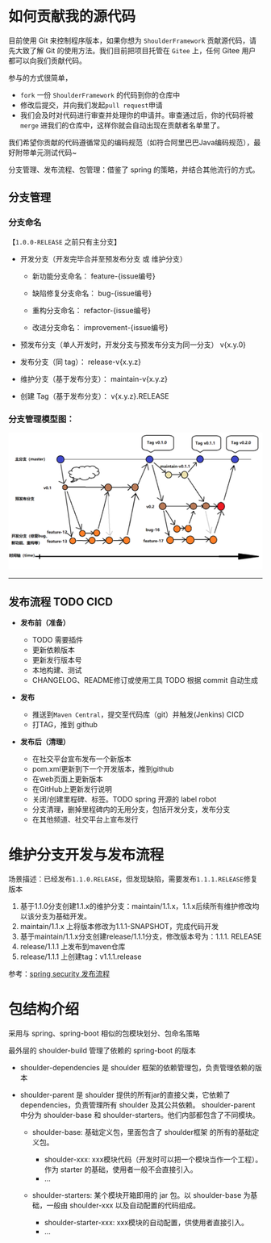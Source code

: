 # 如何贡献我的源代码

 目前使用 Git 来控制程序版本，如果你想为 `ShoulderFramework` 贡献源代码，请先大致了解 Git 的使用方法。我们目前把项目托管在 `Gitee` 上，任何 Gitee 用户都可以向我们贡献代码。
 
 参与的方式很简单，
 - `fork` 一份 `ShoulderFramework` 的代码到你的仓库中
 - 修改后提交，并向我们发起`pull request`申请
 - 我们会及时对代码进行审查并处理你的申请并。审查通过后，你的代码将被 `merge` 进我们的仓库中，这样你就会自动出现在贡献者名单里了。
 
 我们希望你贡献的代码遵循常见的编码规范（如符合阿里巴巴Java编码规范），最好附带单元测试代码~

 
分支管理、发布流程、包管理：借鉴了 spring 的策略，并结合其他流行的方式。


## 分支管理

### 分支命名

【`1.0.0-RELEASE` 之前只有主分支】

- 开发分支（开发完毕合并至预发布分支 或 维护分支）
    - 新功能分支命名：
    feature-{issue编号}
    
    - 缺陷修复分支命名：
    bug-{issue编号}
    
    - 重构分支命名：
    refactor-{issue编号}
    
    - 改进分支命名：
    improvement-{issue编号}

- 预发布分支（单人开发时，开发分支与预发布分支为同一分支）
v{x.y.0}    

- 发布分支（同 tag）：
release-v{x.y.z}

- 维护分支（基于发布分支）：
maintain-v{x.y.z}

- 创建 Tag（基于发布分支）：
v{x.y.z}.RELEASE

### 分支管理模型图：

![分支管理模型图](doc/img/gitFlow.png)

---

## 发布流程 TODO CICD
- **发布前（准备）**
    - TODO 需要插件
    - 更新依赖版本
    - 更新发行版本号
    - 本地构建、测试
    - CHANGELOG、README修订或使用工具 TODO 根据 commit 自动生成

- **发布**
    - 推送到`Maven Central`，提交至代码库（git）并触发(Jenkins) CICD
    - 打TAG，推到 github

- **发布后（清理）**
    - 在社交平台宣布发布一个新版本
    - pom.xml更新到下一个开发版本，推到github
    - 在web页面上更新版本
    - 在GitHub上更新发行说明
    - 关闭/创建里程碑、标签。TODO spring 开源的 label robot
    - 分支清理，删掉里程碑内的无用分支，包括开发分支，发布分支
    - 在其他频道、社交平台上宣布发行


# 维护分支开发与发布流程
场景描述：已经发布`1.1.0.RELEASE`，但发现缺陷，需要发布`1.1.1.RELEASE`修复版本

1.	基于1.1.0分支创建1.1.x的维护分支：maintain/1.1.x，1.1.x后续所有维护修改均以该分支为基础开发。
2.	maintain/1.1.x 上将版本修改为1.1.1-SNAPSHOT，完成代码开发
3.	基于maintain/1.1.x分支创建release/1.1.1分支，修改版本号为：1.1.1. RELEASE
4.	release/1.1.1 上发布到maven仓库
5.	release/1.1.1 上创建tag：v1.1.1.release

参考：[spring security 发布流程](https://github.com/spring-projects/spring-security/wiki/Release-Process)


# 包结构介绍

采用与 spring、spring-boot 相似的包模块划分、包命名策略

最外层的 shoulder-build 管理了依赖的 spring-boot 的版本

- shoulder-dependencies 是 shoulder 框架的依赖管理包，负责管理依赖的版本

- shoulder-parent 是 shoulder 提供的所有jar的直接父类，它依赖了dependencies，负责管理所有 shoulder 及其公共依赖。
shoulder-parent 中分为 shoulder-base 和 shoulder-starters。他们内部都包含了不同模块。

    - shoulder-base: 基础定义包，里面包含了 shoulder框架 的所有的基础定义包。
        - shoulder-xxx: xxx模块代码（开发时可以把一个模块当作一个工程）。作为 starter 的基础，使用者一般不会直接引入。
        - ...
        
    - shoulder-starters: 某个模块开箱即用的 jar 包。以 shoulder-base 为基础，一般由 shoulder-xxx 以及自动配置的代码组成。
        - shoulder-starter-xxx: xxx模块的自动配置，供使用者直接引入。
        - ...
